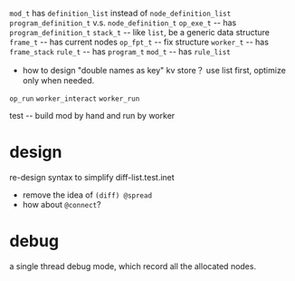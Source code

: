 `mod_t` has `definition_list` instead of `node_definition_list`
`program_definition_t` v.s. `node_definition_t`
`op_exe_t` -- has `program_definition_t`
`stack_t` -- like `list`, be a generic data structure
`frame_t` -- has current nodes
`op_fpt_t` -- fix structure
`worker_t` -- has `frame_stack`
`rule_t` -- has `program_t`
`mod_t` -- has `rule_list`

- how to design "double names as key" kv store？
  use list first, optimize only when needed.

`op_run`
`worker_interact`
`worker_run`

test -- build mod by hand and run by worker

# design

re-design syntax to simplify diff-list.test.inet

- remove the idea of `(diff) @spread`
- how about `@connect`?

# debug

a single thread debug mode, which record all the allocated nodes.
